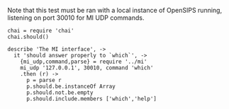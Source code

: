 Note that this test must be ran with a local instance of OpenSIPS running, listening on port 30010 for MI UDP commands.

    chai = require 'chai'
    chai.should()

    describe 'The MI interface', ->
      it 'should answer properly to `which`', ->
        {mi_udp,command,parse} = require '../mi'
        mi_udp '127.0.0.1', 30010, command 'which'
        .then (r) ->
          p = parse r
          p.should.be.instanceOf Array
          p.should.not.be.empty
          p.should.include.members ['which','help']
